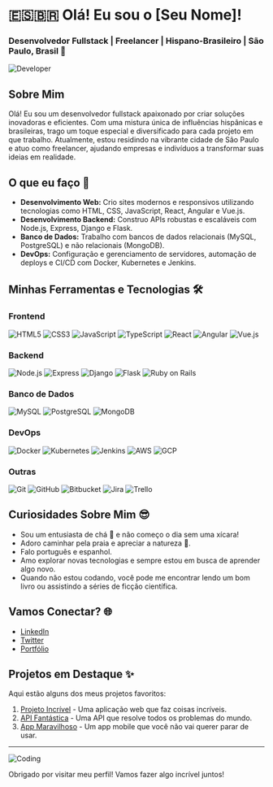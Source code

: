 # 🇪🇸🇧🇷 Olá! Eu sou o [Seu Nome]!

### Desenvolvedor Fullstack | Freelancer | Hispano-Brasileiro | São Paulo, Brasil 🌆

![Developer](https://media.giphy.com/media/L8K62iTDkzGX6/giphy.gif)

## Sobre Mim

Olá! Eu sou um desenvolvedor fullstack apaixonado por criar soluções inovadoras e eficientes. Com uma mistura única de influências hispânicas e brasileiras, trago um toque especial e diversificado para cada projeto em que trabalho. Atualmente, estou residindo na vibrante cidade de São Paulo e atuo como freelancer, ajudando empresas e indivíduos a transformar suas ideias em realidade.

## O que eu faço 🚀

- **Desenvolvimento Web:** Crio sites modernos e responsivos utilizando tecnologias como HTML, CSS, JavaScript, React, Angular e Vue.js.
- **Desenvolvimento Backend:** Construo APIs robustas e escaláveis com Node.js, Express, Django e Flask.
- **Banco de Dados:** Trabalho com bancos de dados relacionais (MySQL, PostgreSQL) e não relacionais (MongoDB).
- **DevOps:** Configuração e gerenciamento de servidores, automação de deploys e CI/CD com Docker, Kubernetes e Jenkins.

## Minhas Ferramentas e Tecnologias 🛠

### Frontend
![HTML5](https://img.shields.io/badge/HTML5-E34F26?style=for-the-badge&logo=html5&logoColor=white)
![CSS3](https://img.shields.io/badge/CSS3-1572B6?style=for-the-badge&logo=css3&logoColor=white)
![JavaScript](https://img.shields.io/badge/JavaScript-F7DF1E?style=for-the-badge&logo=javascript&logoColor=black)
![TypeScript](https://img.shields.io/badge/TypeScript-007ACC?style=for-the-badge&logo=typescript&logoColor=white)
![React](https://img.shields.io/badge/React-20232A?style=for-the-badge&logo=react&logoColor=61DAFB)
![Angular](https://img.shields.io/badge/Angular-DD0031?style=for-the-badge&logo=angular&logoColor=white)
![Vue.js](https://img.shields.io/badge/Vue.js-4FC08D?style=for-the-badge&logo=vue-dot-js&logoColor=white)

### Backend
![Node.js](https://img.shields.io/badge/Node.js-339933?style=for-the-badge&logo=nodedotjs&logoColor=white)
![Express](https://img.shields.io/badge/Express-000000?style=for-the-badge&logo=express&logoColor=white)
![Django](https://img.shields.io/badge/Django-092E20?style=for-the-badge&logo=django&logoColor=white)
![Flask](https://img.shields.io/badge/Flask-000000?style=for-the-badge&logo=flask&logoColor=white)
![Ruby on Rails](https://img.shields.io/badge/Ruby_on_Rails-CC0000?style=for-the-badge&logo=ruby-on-rails&logoColor=white)

### Banco de Dados
![MySQL](https://img.shields.io/badge/MySQL-4479A1?style=for-the-badge&logo=mysql&logoColor=white)
![PostgreSQL](https://img.shields.io/badge/PostgreSQL-316192?style=for-the-badge&logo=postgresql&logoColor=white)
![MongoDB](https://img.shields.io/badge/MongoDB-47A248?style=for-the-badge&logo=mongodb&logoColor=white)

### DevOps
![Docker](https://img.shields.io/badge/Docker-2496ED?style=for-the-badge&logo=docker&logoColor=white)
![Kubernetes](https://img.shields.io/badge/Kubernetes-326CE5?style=for-the-badge&logo=kubernetes&logoColor=white)
![Jenkins](https://img.shields.io/badge/Jenkins-D24939?style=for-the-badge&logo=jenkins&logoColor=white)
![AWS](https://img.shields.io/badge/Amazon_AWS-232F3E?style=for-the-badge&logo=amazon-aws&logoColor=white)
![GCP](https://img.shields.io/badge/Google_Cloud-4285F4?style=for-the-badge&logo=google-cloud&logoColor=white)

### Outras
![Git](https://img.shields.io/badge/Git-F05032?style=for-the-badge&logo=git&logoColor=white)
![GitHub](https://img.shields.io/badge/GitHub-181717?style=for-the-badge&logo=github&logoColor=white)
![Bitbucket](https://img.shields.io/badge/Bitbucket-0052CC?style=for-the-badge&logo=bitbucket&logoColor=white)
![Jira](https://img.shields.io/badge/Jira-0052CC?style=for-the-badge&logo=jira&logoColor=white)
![Trello](https://img.shields.io/badge/Trello-0079BF?style=for-the-badge&logo=trello&logoColor=white)

## Curiosidades Sobre Mim 😎

- Sou um entusiasta de chá 🍵 e não começo o dia sem uma xícara!
- Adoro caminhar pela praia e apreciar a natureza 🌊.
- Falo português e espanhol.
- Amo explorar novas tecnologias e sempre estou em busca de aprender algo novo.
- Quando não estou codando, você pode me encontrar lendo um bom livro ou assistindo a séries de ficção científica.

## Vamos Conectar? 🌐

- [LinkedIn](https://www.linkedin.com/in/seu-perfil)
- [Twitter](https://twitter.com/seu-perfil)
- [Portfólio](https://seu-portfolio.com)

## Projetos em Destaque ✨

Aqui estão alguns dos meus projetos favoritos:

1. [Projeto Incrível](https://github.com/seu-usuario/projeto-incrivel) - Uma aplicação web que faz coisas incríveis.
2. [API Fantástica](https://github.com/seu-usuario/api-fantastica) - Uma API que resolve todos os problemas do mundo.
3. [App Maravilhoso](https://github.com/seu-usuario/app-maravilhoso) - Um app mobile que você não vai querer parar de usar.

---

![Coding](https://media.giphy.com/media/ZVik7pBtu9dNS/giphy.gif)

Obrigado por visitar meu perfil! Vamos fazer algo incrível juntos!
